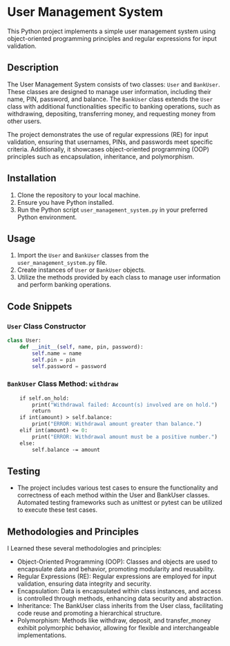 # User Management System

This Python project implements a simple user management system using object-oriented programming principles and regular expressions for input validation.

## Description

The User Management System consists of two classes: `User` and `BankUser`. These classes are designed to manage user information, including their name, PIN, password, and balance. The `BankUser` class extends the `User` class with additional functionalities specific to banking operations, such as withdrawing, depositing, transferring money, and requesting money from other users.

The project demonstrates the use of regular expressions (RE) for input validation, ensuring that usernames, PINs, and passwords meet specific criteria. Additionally, it showcases object-oriented programming (OOP) principles such as encapsulation, inheritance, and polymorphism.

## Installation

1. Clone the repository to your local machine.
2. Ensure you have Python installed.
3. Run the Python script `user_management_system.py` in your preferred Python environment.

## Usage

1. Import the `User` and `BankUser` classes from the `user_management_system.py` file.
2. Create instances of `User` or `BankUser` objects.
3. Utilize the methods provided by each class to manage user information and perform banking operations.

## Code Snippets

### `User` Class Constructor

```python
class User:
    def __init__(self, name, pin, password):
        self.name = name
        self.pin = pin
        self.password = password
```

### `BankUser` Class Method: `withdraw`

```def withdraw(self, amount):
    if self.on_hold:
        print("Withdrawal failed: Account(s) involved are on hold.")
        return
    if int(amount) > self.balance:
        print("ERROR: Withdrawal amount greater than balance.")
    elif int(amount) <= 0:
        print("ERROR: Withdrawal amount must be a positive number.")
    else:
        self.balance -= amount
```

## Testing

- The project includes various test cases to ensure the functionality and correctness of each method within the User and BankUser classes. Automated testing frameworks such as unittest or pytest can be utilized to execute these test cases.

## Methodologies and Principles

I Learned these several methodologies and principles:

- Object-Oriented Programming (OOP): Classes and objects are used to encapsulate data and behavior, promoting modularity and reusability.
- Regular Expressions (RE): Regular expressions are employed for input validation, ensuring data integrity and security.
- Encapsulation: Data is encapsulated within class instances, and access is controlled through methods, enhancing data security and abstraction.
- Inheritance: The BankUser class inherits from the User class, facilitating code reuse and promoting a hierarchical structure.
- Polymorphism: Methods like withdraw, deposit, and transfer_money exhibit polymorphic behavior, allowing for flexible and interchangeable implementations.
